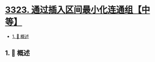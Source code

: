 # [3323. 通过插入区间最小化连通组【中等】](https://github.com/tnotesjs/TNotes.leetcode/tree/main/notes/3323.%20%E9%80%9A%E8%BF%87%E6%8F%92%E5%85%A5%E5%8C%BA%E9%97%B4%E6%9C%80%E5%B0%8F%E5%8C%96%E8%BF%9E%E9%80%9A%E7%BB%84%E3%80%90%E4%B8%AD%E7%AD%89%E3%80%91)

<!-- region:toc -->

- [1. 📝 概述](#1--概述)

<!-- endregion:toc -->

## 1. 📝 概述
